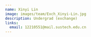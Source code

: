 ```yaml
---
name: Xinyi Lin
image: images/team/Exch_Xinyi-Lin.jpg
description: Undergrad (exchange)
links:
  email: 12210551@mail.sustech.edu.cn
---
```


